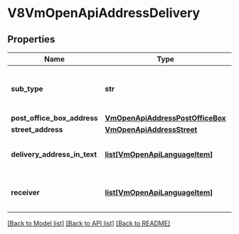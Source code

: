 # V8VmOpenApiAddressDelivery

## Properties
Name | Type | Description | Notes
------------ | ------------- | ------------- | -------------
**sub_type** | **str** | Address sub type, Street, PostOfficeBox or NoAddress. | [optional] 
**post_office_box_address** | [**VmOpenApiAddressPostOfficeBox**](VmOpenApiAddressPostOfficeBox.md) |  | [optional] 
**street_address** | [**VmOpenApiAddressStreet**](VmOpenApiAddressStreet.md) |  | [optional] 
**delivery_address_in_text** | [**list[VmOpenApiLanguageItem]**](VmOpenApiLanguageItem.md) | Localized list of delivery address information. | [optional] 
**receiver** | [**list[VmOpenApiLanguageItem]**](VmOpenApiLanguageItem.md) | List of localized form receiver. One per language. | [optional] 

[[Back to Model list]](../README.md#documentation-for-models) [[Back to API list]](../README.md#documentation-for-api-endpoints) [[Back to README]](../README.md)

